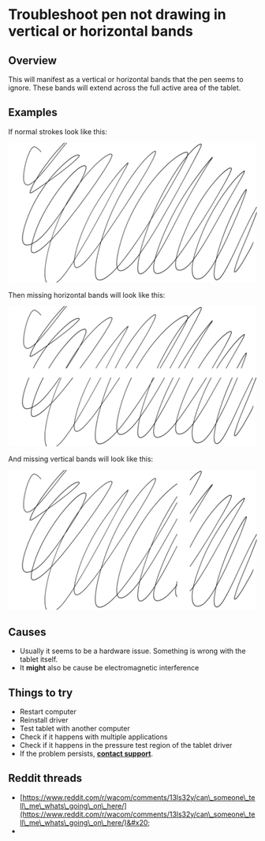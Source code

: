 # Troubleshoot pen not drawing in vertical or horizontal bands

## Overview

This will manifest as a vertical or horizontal bands that the pen seems to ignore. These bands will extend across the full active area of the tablet.

## Examples

If normal strokes look like this:

![](<../.gitbook/assets/7P Pen skipping bands - NONE.png>)

Then missing horizontal bands will look like this:

![](<../.gitbook/assets/7P Pen skipping bands - horizontal.png>)

And missing vertical bands will look like this:

![](<../.gitbook/assets/7P Pen skipping bands - vertical.png>)

## Causes

* Usually it seems to be a hardware issue. Something is wrong with the tablet itself.
* It **might** also be cause be electromagnetic interference

## Things to try

* Restart computer
* Reinstall driver
* Test tablet with another computer
* Check if it happens with multiple applications
* Check if it happens in the pressure test region of the tablet driver
* If the problem persists, [**contact support**](../basics/contacting-support.md).

## Reddit threads

* [https://www.reddit.com/r/wacom/comments/13ls32y/can\_someone\_tell\_me\_whats\_going\_on\_here/](https://www.reddit.com/r/wacom/comments/13ls32y/can\_someone\_tell\_me\_whats\_going\_on\_here/)&#x20;
*
